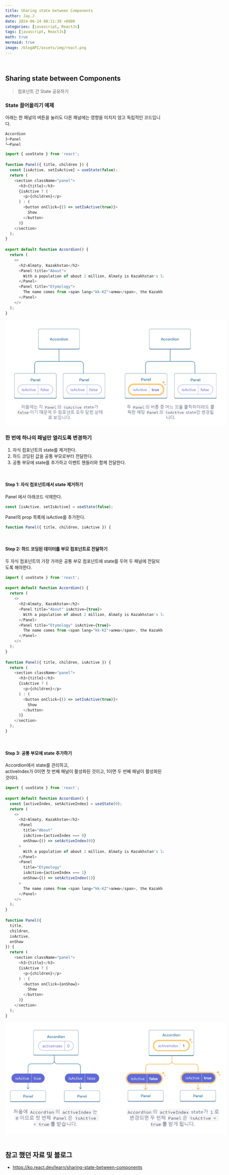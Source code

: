 ```yaml
---
title: Sharing state between Components
author: Jay.J
date: 2024-06-24 08:11:39 +0900
categories: [javascript, ReactJs]
tags: [javascript, ReactJs]
math: true
mermaid: true
image: /blogAPI/assets/img/react.png
---
```


<br>

## Sharing state between Components
> 컴포넌트 간 State 공유하기

### State 끌어올리기 예제

아래는 한 패널의 버튼을 눌러도 다른 패널에는 영향을 미치지 않고 독립적인 코드입니다.

```js
Accordion                                                                       
├─Panel
└─Panel
```
```js
import { useState } from 'react';

function Panel({ title, children }) {
  const [isActive, setIsActive] = useState(false);
  return (
    <section className="panel">
      <h3>{title}</h3>
      {isActive ? (
        <p>{children}</p>
      ) : (
        <button onClick={() => setIsActive(true)}>
          Show
        </button>
      )}
    </section>
  );
}

export default function Accordion() {
  return (
    <>
      <h2>Almaty, Kazakhstan</h2>
      <Panel title="About">
        With a population of about 2 million, Almaty is Kazakhstan's largest city. From 1929 to 1997, it was its capital city.
      </Panel>
      <Panel title="Etymology">
        The name comes from <span lang="kk-KZ">алма</span>, the Kazakh word for "apple" and is often translated as "full of apples". In fact, the region surrounding Almaty is thought to be the ancestral home of the apple, and the wild <i lang="la">Malus sieversii</i> is considered a likely candidate for the ancestor of the modern domestic apple.
      </Panel>
    </>
  );
}
```

<img src="../assets/img/react/react_state.png" alt="" style="max-width:700px">

### 한 번에 하나의 패널만 열리도록 변경하기
1. 자식 컴포넌트의 state를 제거한다.
2. 하드 코딩된 값을 공통 부모로부터 전달한다.
3. 공통 부모에 state를 추가하고 이벤트 핸들러와 함께 전달한다.

<br>

#### Step 1: 자식 컴포넌트에서 state 제거하기

Panel 에서 아래코드 삭제한다.
```js
const [isActive, setIsActive] = useState(false);
```

Panel의 prop 목록에 isActive를 추가한다.
```js
function Panel({ title, children, isActive }) {
```

<br>

#### Step 2: 하드 코딩된 데이터를 부모 컴포넌트로 전달하기

두 자식 컴포넌트의 가장 가까운 공통 부모 컴포넌트에 state를 두어 두 패널에 전달되도록 해야한다.
```js
import { useState } from 'react';

export default function Accordion() {
  return (
    <>
      <h2>Almaty, Kazakhstan</h2>
      <Panel title="About" isActive={true}>
        With a population of about 2 million, Almaty is Kazakhstan's largest city. From 1929 to 1997, it was its capital city.
      </Panel>
      <Panel title="Etymology" isActive={true}>
        The name comes from <span lang="kk-KZ">алма</span>, the Kazakh word for "apple" and is often translated as "full of apples". In fact, the region surrounding Almaty is thought to be the ancestral home of the apple, and the wild <i lang="la">Malus sieversii</i> is considered a likely candidate for the ancestor of the modern domestic apple.
      </Panel>
    </>
  );
}

function Panel({ title, children, isActive }) {
  return (
    <section className="panel">
      <h3>{title}</h3>
      {isActive ? (
        <p>{children}</p>
      ) : (
        <button onClick={() => setIsActive(true)}>
          Show
        </button>
      )}
    </section>
  );
}
```

<br>

#### Step 3: 공통 부모에 state 추가하기
Accordion에서 state를 관리하고,<br>
activeIndex가 0이면 첫 번째 패널이 활성화된 것이고, 1이면 두 번째 패널이 활성화된 것이다.

```js
import { useState } from 'react';

export default function Accordion() {
  const [activeIndex, setActiveIndex] = useState(0);
  return (
    <>
      <h2>Almaty, Kazakhstan</h2>
      <Panel
        title="About"
        isActive={activeIndex === 0}
        onShow={() => setActiveIndex(0)}
      >
        With a population of about 2 million, Almaty is Kazakhstan's largest city. From 1929 to 1997, it was its capital city.
      </Panel>
      <Panel
        title="Etymology"
        isActive={activeIndex === 1}
        onShow={() => setActiveIndex(1)}
      >
        The name comes from <span lang="kk-KZ">алма</span>, the Kazakh word for "apple" and is often translated as "full of apples". In fact, the region surrounding Almaty is thought to be the ancestral home of the apple, and the wild <i lang="la">Malus sieversii</i> is considered a likely candidate for the ancestor of the modern domestic apple.
      </Panel>
    </>
  );
}

function Panel({
  title,
  children,
  isActive,
  onShow
}) {
  return (
    <section className="panel">
      <h3>{title}</h3>
      {isActive ? (
        <p>{children}</p>
      ) : (
        <button onClick={onShow}>
          Show
        </button>
      )}
    </section>
  );
}
```

<img src="../assets/img/react/react_state2.png" alt="" style="max-width:700px">

<br>
<br>

## 참고 했던 자료 및 블로그  
 - <a href="https://ko.react.dev/learn/sharing-state-between-components" target="_blank">https://ko.react.dev/learn/sharing-state-between-components</a>
 
